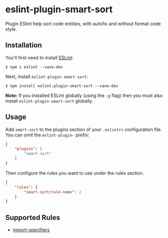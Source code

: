# eslint-plugin-smart-sort

Plugin ESlint help sort code entities, with autofix and without format code style.

## Installation

You'll first need to install [ESLint](http://eslint.org):

```
$ npm i eslint --save-dev
```

Next, install `eslint-plugin-smart-sort`:

```
$ npm install eslint-plugin-smart-sort --save-dev
```

**Note:** If you installed ESLint globally (using the `-g` flag) then you must also install `eslint-plugin-smart-sort` globally.

## Usage

Add `smart-sort` to the plugins section of your `.eslintrc` configuration file. You can omit the `eslint-plugin-` prefix:

```json
{
    "plugins": [
        "smart-sort"
    ]
}
```


Then configure the rules you want to use under the rules section.

```json
{
    "rules": {
        "smart-sort/rule-name": 2
    }
}
```

## Supported Rules

* [import-specifiers](./docs/rules/import-specifiers.md)





